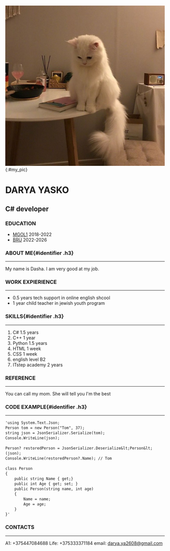 <link rel="stylesheet" href="style.css">

![my photo](pic.jpg){:#my_pic}

# DARYA YASKO

## C# developer

### EDUCATION

- [MGOL1](http://firstlyceum.by) 2018-2022
- [BRU](http://bru.by) 2022-2026

### ABOUT ME{#identifier .h3}

---

My name is Dasha. I am very good at my job.

### WORK EXPIERIENCE

---

- 0.5 years tech support in online english shcool
- 1 year child teacher in jewish youth program

### SKILLS{#identifier .h3}

---

1. C# 1.5 years
1. C++ 1 year
1. Python 1.5 years
1. HTML 1 week
1. CSS 1 week
1. english level B2
1. ITstep academy 2 years

### REFERENCE

---

You can call my mom. She will tell you I'm the best

### CODE EXAMPLE{#identifier .h3}

---

    'using System.Text.Json;
    Person tom = new Person("Tom", 37);
    string json = JsonSerializer.Serialize(tom);
    Console.WriteLine(json);

    Person? restoredPerson = JsonSerializer.Deserialize&lt;Person&lt;(json);
    Console.WriteLine(restoredPerson?.Name); // Tom

    class Person
    {
        public string Name { get;}
        public int Age { get; set; }
        public Person(string name, int age)
        {
            Name = name;
            Age = age;
        }
    }'

### CONTACTS

---

A1: +375447084688
Life: +375333371184
email: [darya.ya2608@gmail.com](gmail.com)
